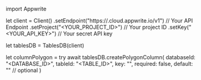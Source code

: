 import Appwrite

let client = Client()
    .setEndpoint("https://<REGION>.cloud.appwrite.io/v1") // Your API Endpoint
    .setProject("<YOUR_PROJECT_ID>") // Your project ID
    .setKey("<YOUR_API_KEY>") // Your secret API key

let tablesDB = TablesDB(client)

let columnPolygon = try await tablesDB.createPolygonColumn(
    databaseId: "<DATABASE_ID>",
    tableId: "<TABLE_ID>",
    key: "",
    required: false,
    default: "" // optional
)

